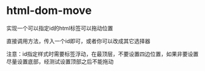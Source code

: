 # html-dom-move

实现一个可以指定id的html标签可以拖动位置

直接调用方法，传入一个id即可，或者你可以改成其它选择器

注意：id指定样式时需要标签浮动，在最顶层，不要设置四边位置，如果非要设置尽量设置底部，经测试设置顶部之后不能拖动
